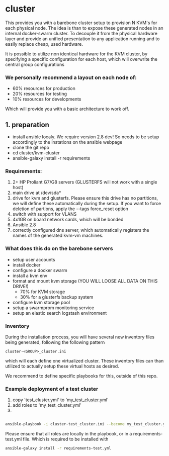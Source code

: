 # cluster

This provides you with a barebone cluster setup to provision N KVM's for each physical node. The idea is than to expose these generated nodes in
an internal docker-swarm cluster. To decouple it from the physical hardware layer and provide an unified presentation to any application running
and to easily replace cheap, used hardware.

It is possible to utilize non identical hardware for the KVM cluster, by specifying a specific configuration for each host, which will overwrite the
central group configurations

### We personally recommend a layout on each node of:

- 60% resources for production
- 20% resources for testing
- 10% resources for developments

Which will provide you with a basic architecture to work off.

## 1. preparation

- install ansible localy. We require version 2.8 dev! So needs to be setup accordingly to the instations on the ansible webpage
- clone the git repo
- cd cluster/kvm-cluster
- ansible-galaxy install -r requirements


### Requirements:

1. 2+ HP Proliant G7/G8 servers (GLUSTERFS will not work with a single host)
2. main drive at /dev/sda*
3. drive for kvm and glusterfs. Please ensure this drive has no partitions, we will define these automatically during the setup. If you want to force deletion of partions, apply the --tags force_reset option
4. switch with support for VLANS
5. 4x1GB on board network cards, which will be bonded
6. Ansible 2.8
7. correctly configured dns server, which automatically registers the names of the generated kvm-vm machines.


### What does this do on the barebone servers

- setup user accounts
- install docker
- configure a docker swarm
- install a kvm env
- format and mount kvm storage (YOU WILL LOOSE ALL DATA ON THIS DRIVE!)
    - 70% for KVM storage
    - 30% for a glusterfs backup system
- configure kvm storage pool
- setup a swarmprom monitoring service
- setup an elastic search logstash environment

### Inventory

During the installation process, you will have several new inventory files being generated, following the following pattern

```cluster-<GROUP>_cluster.ini```

which will each define one virtualized cluster. These inventory files can than utilized to actually setup these virtual hosts
as desired.

We recommend to define specific playbooks for this, outside of this repo.


### Example deployment of a test cluster

1. copy 'test_cluster.yml' to 'my_test_cluster.yml'
2. add roles to 'my_test_cluster.yml'
3. 

```bash

ansible-playbook -i cluster-test_cluster.ini --become my_test_cluster.yml

```

Please ensure that all roles are locally in the playbook, or in a requirements-test.yml file. Which is required to be installed with

```bash
ansible-galaxy install -r requirements-test.yml
```